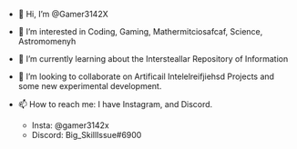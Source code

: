 - 👋 Hi, I’m @Gamer3142X
- 👀 I’m interested in Coding, Gaming, Mathermitciosafcaf, Science, Astromomenyh
- 🌱 I’m currently learning about the Intersteallar Repository of Information
- 💞️ I’m looking to collaborate on Artificail Intelelreifjiehsd Projects and some new experimental development.
- 📫 How to reach me: I have Instagram, and Discord.
      
     - Insta: @gamer3142x
     - Discord: Big_SkillIssue#6900
    

<!---
Gamer3142X/Gamer3142X is a ✨ special ✨ repository because its `README.md` (this file) appears on your GitHub profile.
You can click the Preview link to take a look at your changes.
--->
